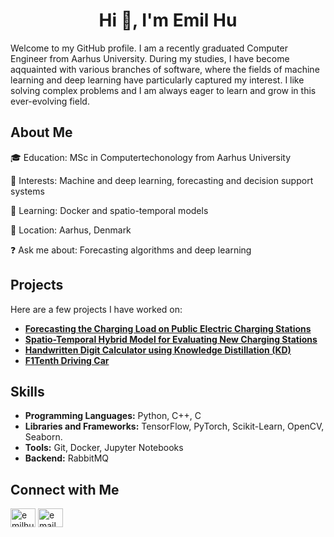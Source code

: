 <h1 align="center">Hi 👋, I'm Emil Hu</h1>

Welcome to my GitHub profile. I am a recently graduated Computer Engineer from Aarhus University. During my studies, I have become aqquainted with various branches of software, where the fields of machine learning and deep learning have particularly captured my interest. I like solving complex problems and I am always eager to learn and grow in this ever-evolving field.

## About Me
🎓 Education: MSc in Computertechonology from Aarhus University

🤖 Interests: Machine and deep learning, forecasting and decision support systems

📘 Learning: Docker and spatio-temporal models

📍 Location: Aarhus, Denmark

❓ Ask me about: Forecasting algorithms and deep learning

<!--I love solving complex problems and turning data into actionable insights. Whether it's through developing cutting-edge neural networks or crafting efficient algorithms, I'm always eager to learn and grow in this ever-evolving field.-->


## Projects
Here are a few projects I have worked on:
- **[Forecasting the Charging Load on Public Electric Charging Stations](https://github.com/Charging-Stations-Placement/charging-forecasting)**
- **[Spatio-Temporal Hybrid Model for Evaluating New Charging Stations ](https://github.com/emilhu20/Spatio-Temporal-Model-Charging)**
- **[Handwritten Digit Calculator using Knowledge Distillation (KD)](https://github.com/emilhu20/Handwritten-Digit-Calculator-using-Knowledge-Distillation)**
- **[F1Tenth Driving Car](https://github.com/Basaron/BSc-DT-F1-10)**
  

## Skills
- **Programming Languages:** Python, C++, C
- **Libraries and Frameworks:** TensorFlow, PyTorch, Scikit-Learn, OpenCV, Seaborn.
- **Tools:** Git, Docker, Jupyter Notebooks
- **Backend:** RabbitMQ


## Connect with Me 
<p align="left">
<a href="https://linkedin.com/in/emilhu" target="blank"><img align="center" src="https://raw.githubusercontent.com/rahuldkjain/github-profile-readme-generator/master/src/images/icons/Social/linked-in-alt.svg" alt="emilhu" height="30" width="40" /></a>
<a href="mailto:emil.hu@hotmail.com" target="blank"><img align="center" src="https://em-content.zobj.net/thumbs/240/microsoft/319/envelope-with-arrow_1f4e9.png" alt="email" height="30" width="40" /></a>
</p>


